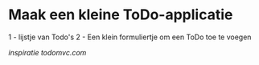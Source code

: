 # Maak een kleine ToDo-applicatie

1 - lijstje van Todo's
2 - Een klein formuliertje om een ToDo toe te voegen

*inspiratie todomvc.com*
